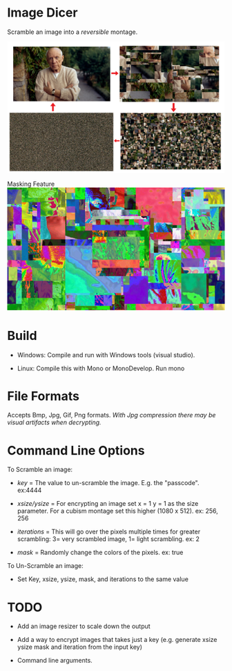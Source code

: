 
# Image Dicer

Scramble an image into a _reversible_ montage.

![Preview](./preview.png)

Masking Feature
![Masking Feature](./preview-mask.jpg)

# Build

* Windows: Compile and run with Windows tools (visual studio).

* Linux: Compile this with Mono or MonoDevelop. Run mono 

# File Formats

Accepts Bmp, Jpg, Gif, Png formats. 
_With Jpg compression there may be visual artifacts when decrypting._

# Command Line Options

To Scramble an image:

* *key* = The value to un-scramble the image. E.g. the "passcode". ex:4444

* *xsize/ysize* = For encrypting an image set x = 1 y = 1 as the size parameter. For a cubism montage set this higher (1080 x 512). ex: 256, 256

* *iterations* = This will go over the pixels multiple times for greater scrambling: 3= very scrambled image, 1= light scrambling. ex: 2

* *mask* = Randomly change the colors of the pixels. ex: true

To Un-Scramble an image:

* Set Key, xsize, ysize, mask, and iterations to the same value


# TODO

* Add an image resizer to scale down the output

* Add a way to encrypt images that takes just a key (e.g. generate xsize ysize mask and iteration from the input key)

* Command line arguments.
